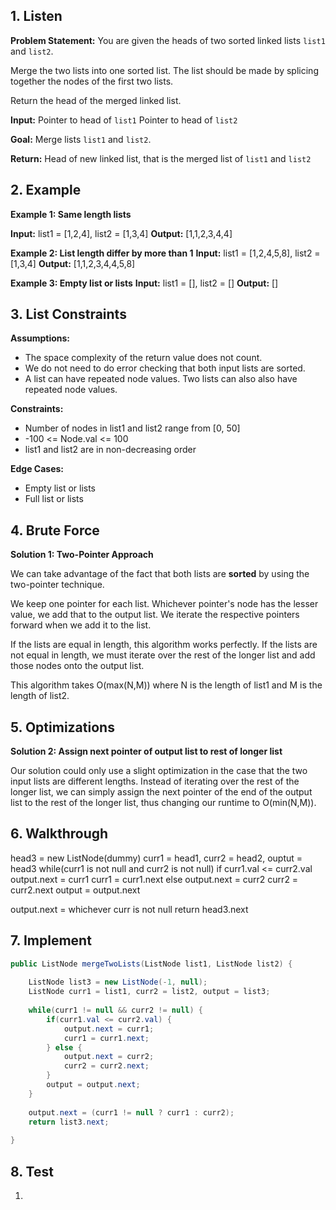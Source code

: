## 1. Listen

**Problem Statement:**
You are given the heads of two sorted linked lists `list1` and `list2`.

Merge the two lists into one sorted list. The list should be made by splicing together the nodes of the first two lists.

Return the head of the merged linked list.

**Input:**
Pointer to head of `list1`
Pointer to head of `list2`

**Goal:**
Merge lists `list1` and `list2`.

**Return:**
Head of new linked list, that is the merged list of `list1` and `list2`
## 2. Example

**Example 1: Same length lists**

**Input:** list1 = [1,2,4], list2 = [1,3,4]
**Output:** [1,1,2,3,4,4]

**Example 2: List length differ by more than 1**
**Input:** list1 = [1,2,4,5,8], list2 = [1,3,4]
**Output:** [1,1,2,3,4,4,5,8]

**Example 3: Empty list or lists**
**Input:** list1 = [], list2 = []
**Output:** []
## 3. List Constraints

**Assumptions:**
- The space complexity of the return value does not count. 
- We do not need to do error checking that both input lists are sorted.
- A list can have repeated node values. Two lists can also also have repeated node values.

**Constraints:**
- Number of nodes in list1 and list2 range from [0, 50]
- -100 <= Node.val <= 100
- list1 and list2 are in non-decreasing order

**Edge Cases:**
- Empty list or lists
- Full list or lists
## 4. Brute Force

**Solution 1: Two-Pointer Approach**

We can take advantage of the fact that both lists are **sorted** by using the two-pointer technique.

We keep one pointer for each list. Whichever pointer's node has the lesser value, we add that to the output list. We iterate the respective pointers forward when we add it to the list.  

If the lists are equal in length, this algorithm works perfectly.
If the lists are not equal in length, we must iterate over the rest of the longer list and add those nodes onto the output list.

This algorithm takes O(max(N,M)) where N is the length of list1 and M is the length of list2.
## 5. Optimizations

**Solution 2: Assign next pointer of output list to rest of longer list**

Our solution could only use a slight optimization in the case that the two input lists are different lengths.
Instead of iterating over the rest of the longer list, we can simply assign the next pointer of the end of the output list to the rest of the longer list, thus changing our runtime to O(min(N,M)).
## 6. Walkthrough

head3 = new ListNode(dummy)
curr1 = head1, curr2 = head2, ouptut = head3
while(curr1 is not null and curr2 is not null)
	if curr1.val <= curr2.val
		output.next = curr1
		curr1 = curr1.next
	else
		output.next = curr2
		curr2 = curr2.next
	output = output.next

output.next = whichever curr is not null
return head3.next
## 7. Implement

```Java
public ListNode mergeTwoLists(ListNode list1, ListNode list2) {
	
	ListNode list3 = new ListNode(-1, null);
	ListNode curr1 = list1, curr2 = list2, output = list3;
	
	while(curr1 != null && curr2 != null) {
		if(curr1.val <= curr2.val) {
			output.next = curr1;
			curr1 = curr1.next;
		} else {
			output.next = curr2;
			curr2 = curr2.next;
		}
		output = output.next;
	}
	
	output.next = (curr1 != null ? curr1 : curr2);
	return list3.next;
	
}
```
## 8. Test

1. 